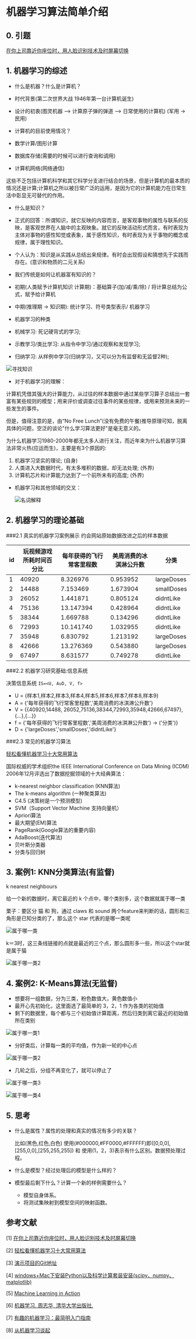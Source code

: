 # 机器学习算法简单介绍

## 0. 引题

[在你上司靠近你座位时，用人脸识别技术及时屏幕切换](http://qingmang.me/articles/3612927888368008870)

## 1. 机器学习的综述

* 什么是机器？什么是计算机？
 * 时代背景(第二次世界大战  1946年第一台计算机诞生)
 * 设计的初衷(图灵机器 --> 计算原子弹的弹道 --> 日常使用的计算机) (军用 -> 民用)
 
* 计算机的目前使用情况？  
 * 数学计算/图形计算
 * 数据库存储(需要的时候可以进行查询和调用)
 * 计算机网络(网络通信)
 
 这些不乏包括计算机科学和其它科学分支进行结合的场景，但是计算机的最本质的情况还是计算;计算机之所以被日常广泛的运用，是因为它的计算机能力在日常生活中彰显无可替代的作用。

* 什么是知识？
 * 正式的回答：所谓知识，就它反映的内容而言，是客观事物的属性与联系的反映，是客观世界在人脑中的主观映象。就它的反映活动形式而言，有时表现为主体对事物的感性知觉或表象，属于感性知识，有时表现为关于事物的概念或规律，属于理性知识。
 * 个人认为：知识是从实践从总结出来规律。有时会出现假设和猜想先于实践而存在。(意识和物质的二元关系)

* 我们传统是如何让机器富有知识的？
 * 初期(人类赋予计算机知识 计算期)：基础算子(加/减/乘/除) / 将计算总结为公式，赋予给计算机
 * 中期(推理期 -> 知识期): 统计学习、符号类型表示/ 机器学习

* 机器学习的种类
 * 机械学习: 死记硬背式的学习;
 * 示教学习/类比学习: 从指令中学习/通过观察和发现学习;
 * 归纳学习: 从样例中学习(归纳学习，又可以分为有监督和无监督2种);
 
 ![寻找知识](image/寻找知识.png)

* 对于机器学习的理解：

 计算机凭借其强大的计算能力，从过往的样本数据中通过某些学习算子总结出一套富有某些规则的模型；用来评价或调查过往事件的某些规律，或用来预测未来的一些发生的事件。
 
 但是，值得注意的是，由“No Free Lunch”(没有免费的午餐)推导原理可知，脱离具体的问题，空泛的谈论"什么学习算法更好"是毫无意义的。 
 
 为什么机器学习1980-2000年都无太多人进行关注，而近年来为什么机器学习算法非常火热(应运而生)，主要是有3个原因的:
 1. 机器学习坚实的理论; (自身)
 2. 人类进入大数据时代，有太多堆积的数据，却无法处理; (外界)
 3. 计算机芯片和计算能力达到了一个前所未有的高度; (外界)

* 机器学习和其他领域的交叉：
 
  ![名词解释](image/机器学习名词.png)

## 2. 机器学习的理论基础

###2.1 真实的机器学习案例展示
   约会网站原始数据改进之后的样本数据

| id | 玩视频游戏所耗时间百分比|每年获得的飞行常客里程数| 美周消费的冰淇淋公升数 | 分类 | 
|---|----	| --------|--------|----------|
|1|40920	| 8.326976|0.953952|largeDoses|
|2|14488	|7.153469	|1.673904	|smallDoses|
|3|26052	|1.441871	|0.805124	|didntLike|
|4|75136	|13.147394|0.428964|didntLike|
|5|38344	|1.669788	|0.134296	|didntLike|
|6|72993	|10.141740|1.032955 |didntLike|
|7|35948	|6.830792	|1.213192	|largeDoses|
|8|42666	|13.276369|0.543880 |largeDoses|
|9|67497|8.631577|0.749278 |didntLike|

###2.2 机器学习研究基础:信息系统

决策信息系统  `IS=<U, A∪D, V, f>`

* U = {样本1,样本2,样本3,样本4,样本5,样本6,样本7,样本8,样本9}
* A = {'每年获得的飞行常客里程数','美周消费的冰淇淋公升数'}
* V = {{40920,14488, 26052,75136,38344,72993,35948,42666,67497},{...},{...}}
* f = {'每年获得的飞行常客里程数','美周消费的冰淇淋公升数') -> ('分类')}
* D = {'largeDoses','smallDoses','didntLike'}

###2.3 常见的机器学习算法

[轻松看懂机器学习十大常用算法](http://blog.jobbole.com/108395/)

国际权威的学术组织the IEEE International Conference on Data Mining (ICDM) 2006年12月评选出了数据挖掘领域的十大经典算法：

* k-nearest neighbor classification (KNN算法)
* The k-means algorithm (一种聚类算法)
* C4.5 (决策树是一个预测模型)
* SVM（Support Vector Machine 支持向量机）
* Apriori算法
* 最大期望(EM)算法
* PageRank(Google算法的重要内容)
* AdaBoost(迭代算法)
* 贝叶斯分类器
* 分类与回归树

## 3. 案例1: KNN分类算法(有监督)
k nearest neighbours

给一个新的数据时，离它最近的 k 个点中，哪个类别多，这个数据就属于哪一类

栗子：要区分 猫 和 狗，通过 claws 和 sound 两个feature来判断的话，圆形和三角形是已知分类的了，那么这个 star 代表的是哪一类呢

![属于哪一类](image/KNN.png)

k＝3时，这三条线链接的点就是最近的三个点，那么圆形多一些，所以这个star就是属于猫

![属于哪一类2](image/KNN2.png)


## 4. 案例2: K-Means算法(无监督)

* 想要将一组数据，分为三类，粉色数值大，黄色数值小
* 最开心先初始化，这里面选了最简单的 3，2，1 作为各类的初始值
* 剩下的数据里，每个都与三个初始值计算距离，然后归类到离它最近的初始值所在类别
 
![属于哪一类1](image/KMeans1.png)

* 分好类后，计算每一类的平均值，作为新一轮的中心点

![属于哪一类2](image/KMeans2.png)

* 几轮之后，分组不再变化了，就可以停止了

![属于哪一类3](image/KMeans3.png)

![属于哪一类4](image/KMeans4.png)

## 5. 思考
* 什么是属性？属性的处理和真实的情况有多少的关联？

  比如(黑色,红色,白色) 使用(#000000,#FF0000,#FFFFFF)即([0,0,0],[255,0,0],[255,255,255]) 和 使用(1，2，3)表示有什么区别。数据预处理过程。
  
* 什么是模型？经过处理后的模型是什么样的？
* 模型最后剩下什么？计算一个新的样例需要什么？
  
  * 模型自身体系。
  * 将测试集映射到模型空间的映射函数。

## 参考文献
[1] [在你上司靠近你座位时，用人脸识别技术及时屏幕切换](http://qingmang.me/articles/3612927888368008870)

[2] [轻松看懂机器学习十大常用算法](http://blog.jobbole.com/108395/)

[3] [演示项目的Git地址](https://github.com/dirtypy/python-train)

[4] [ windows+Mac下安装Python以及科学计算套装安装(scipy、numpy、matplotlib)](http://blog.csdn.net/kit_147/article/details/48211437)

[5] [Machine Learning in Action](https://www.manning.com/books/machine-learning-in-action)

[6] [机器学习. 周志华, 清华大学出版社.](https://book.douban.com/subject/26708119/)

[7] [有趣的机器学习：最简明入门指南](http://blog.jobbole.com/67616/)

[8] [从机器学习谈起](http://blog.jobbole.com/83400/)
